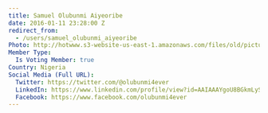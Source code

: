 ```yaml
---
title: Samuel Olubunmi Aiyeoribe
date: 2016-01-11 23:28:00 Z
redirect_from:
  - /users/samuel_olubunmi_aiyeoribe
Photo: http://hotwww.s3-website-us-east-1.amazonaws.com/files/old/pictures/picture-316-1452585655.jpg
Member Type:
  Is Voting Member: true
Country: Nigeria
Social Media (Full URL):
  Twitter: https://twitter.com/@olubunmi4ever
  LinkedIn: https://www.linkedin.com/profile/view?id=AAIAAAYgoU8BGkmLySmPmM7fL04U-OO1Io-PinY&trk=nav_responsive_tab_profile
  Facebook: https://www.facebook.com/olubunmi4ever
---
```


